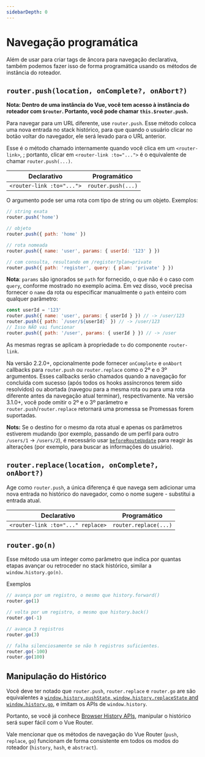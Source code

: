 ```yaml
---
sidebarDepth: 0
---
```


# Navegação programática

Além de usar <router-link> para criar tags de âncora para navegação declarativa, também podemos fazer isso de forma programática usando os métodos de instância do roteador.

## `router.push(location, onComplete?, onAbort?)`

**Nota: Dentro de uma instância do Vue, você tem acesso à instância do roteador com `$router`. Portanto, você pode chamar `this.$router.push`.**

Para navegar para um URL diferente, use `router.push`. Esse método coloca uma nova entrada no stack histórico, para que quando o usuário clicar no botão voltar do navegador, ele será levado para o URL anterior.

Esse é o método chamado internamente quando você clica em um `<router-link>`, ; portanto, clicar em `<router-link :to="...">` é o equivalente de chamar `router.push(...)`.

| Declarativo               | Programático       |
| ------------------------- | ------------------ |
| `<router-link :to="...">` | `router.push(...)` |

O argumento pode ser uma rota com tipo de string ou um objeto. Exemplos:

```js
// string exata
router.push('home')

// objeto
router.push({ path: 'home' })

// rota nomeada
router.push({ name: 'user', params: { userId: '123' } })

// com consulta, resultando em /register?plan=private
router.push({ path: 'register', query: { plan: 'private' } })
```

**Nota**: `params` são ignorados se `path` for fornecido, o que não é o caso com `query`, conforme mostrado no exemplo acima. Em vez disso, você precisa fornecer o `name` da rota ou especificar manualmente o `path` enteiro com qualquer parâmetro:

```js
const userId = '123'
router.push({ name: 'user', params: { userId } }) // -> /user/123
router.push({ path: `/user/${userId}` }) // -> /user/123
// Isso NÃO vai funcionar
router.push({ path: '/user', params: { userId } }) // -> /user
```

As mesmas regras se aplicam à propriedade `to` do componente `router-link`.

Na versão 2.2.0+, opcionalmente pode fornecer `onComplete` e `onAbort` callbacks para `router.push` ou `router.replace` como o 2º e o 3º argumentos. Esses callbacks serão chamados quando a navegação for concluída com sucesso (após todos os hooks assíncronos terem sido resolvidos) ou abortada (navegou para a mesma rota ou para uma rota diferente antes da navegação atual terminar), respectivamente.
Na versão 3.1.0+, você pode omitir o 2º e o 3º parâmetro e `router.push`/`router.replace` retornará uma promessa se Promessas forem suportadas.

**Nots:** Se o destino for o mesmo da rota atual e apenas os parâmetros estiverem mudando (por exemplo, passando de um perfil para outro `/users/1` -> `/users/2`), é necessário usar [`beforeRouteUpdate`](./dynamic-matching.md#reacting-to-params-changes) para reagir às alterações (por exemplo, para buscar as informações do usuário).

## `router.replace(location, onComplete?, onAbort?)`

Age como `router.push`, a única diferença é que navega sem adicionar uma nova entrada no histórico do navegador, como o nome sugere - substitui a entrada atual.

| Declarativo                       | Programático          |
| --------------------------------- | --------------------- |
| `<router-link :to="..." replace>` | `router.replace(...)` |

## `router.go(n)`

Esse método usa um integer como parâmetro que indica por quantas etapas avançar ou retroceder no stack histórico, similar a `window.history.go(n)`.

Exemplos

```js
// avança por um registro, o mesmo que history.forward()
router.go(1)

// volta por um registro, o mesmo que history.back()
router.go(-1)

// avança 3 registros
router.go(3)

// falha silenciosamente se não h registros suficientes.
router.go(-100)
router.go(100)
```

## Manipulação do Histórico

Você deve ter notado que `router.push`, `router.replace` e `router.go` are são equivalentes a [`window.history.pushState`, `window.history.replaceState` and `window.history.go`](https://developer.mozilla.org/en-US/docs/Web/API/History), e imitam os APIs de `window.history`.

Portanto, se você já conhece [Browser History APIs](https://developer.mozilla.org/en-US/docs/Web/API/History_API), manipular o histórico será super fácil com o Vue Router.

Vale mencionar que os métodos de navegação do Vue Router (`push`, `replace`, `go`) funcionam de forma consistente em todos os modos do roteador (`history`, `hash`, e `abstract`).
